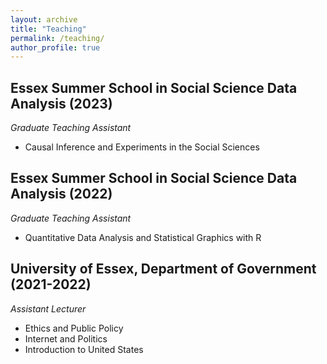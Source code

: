 ```yaml
---
layout: archive
title: "Teaching"
permalink: /teaching/
author_profile: true
---
```


## Essex Summer School in Social Science Data Analysis (2023)

_Graduate Teaching Assistant_

- Causal Inference and Experiments in the Social Sciences

## Essex Summer School in Social Science Data Analysis (2022)

_Graduate Teaching Assistant_

- Quantitative Data Analysis and Statistical Graphics with R

## University of Essex, Department of Government (2021-2022)

_Assistant Lecturer_

- Ethics and Public Policy
- Internet and Politics
- Introduction to United States
